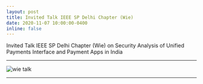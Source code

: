 ```yaml
---
layout: post
title: Invited Talk IEEE SP Delhi Chapter (Wie) 
date: 2020-11-07 10:00:00-0400
inline: false
---
```


Invited Talk IEEE SP Delhi Chapter (Wie) on Security Analysis of Unified Payments Interface and Payment Apps in India

***

<div class="row justify-content-sm-center">
    <img class="img-fluid rounded z-depth-1" src="{{ '/assets/img/wie.jpg' | relative_url }}" alt="wie talk" title="wie talk"/>
</div>

***
